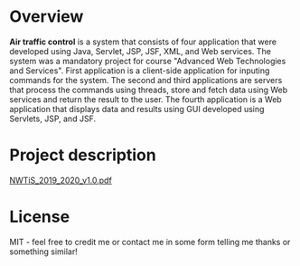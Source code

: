# Overview

**Air traffic control** is a system that consists of four application that were developed using Java, Servlet, JSP, JSF, XML, and Web services. The system was a mandatory project for course "Advanced Web Technologies and Services". First application is a client-side application for inputing commands for the system. The second and third applications are servers that process the commands using threads, store and fetch data using Web services and return the result to the user. The fourth application is a Web application that displays data and results using GUI developed using Servlets, JSP, and JSF.

# Project description

[NWTiS_2019_2020_v1.0.pdf](https://github.com/aldin-alagic/air-traffic-control/files/6096953/NWTiS_2019_2020_v1.0.pdf)

# License

MIT - feel free to credit me or contact me in some form telling me thanks or something similar!

